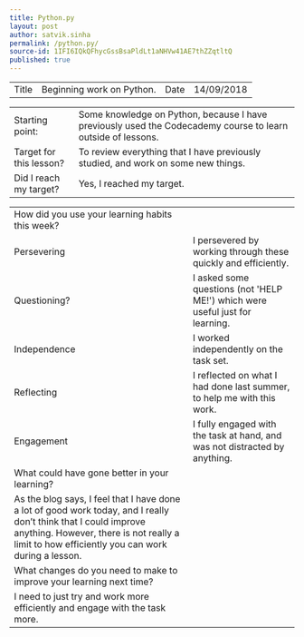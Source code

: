 ```yaml
---
title: Python.py
layout: post
author: satvik.sinha
permalink: /python.py/
source-id: 1IFI6IQkQFhycGssBsaPldLt1aNHVw41AE7thZZqtltQ
published: true
---
```

<table>
  <tr>
    <td>Title</td>
    <td>Beginning work on Python.</td>
    <td>Date</td>
    <td>14/09/2018</td>
  </tr>
</table>


<table>
  <tr>
    <td>Starting point:</td>
    <td>Some knowledge on Python, because I have previously used the Codecademy course to learn outside of lessons.</td>
  </tr>
  <tr>
    <td>Target for this lesson?</td>
    <td>To review everything that I have previously studied, and work on some new things.</td>
  </tr>
  <tr>
    <td>Did I reach my target? </td>
    <td>Yes, I reached my target.</td>
  </tr>
</table>


<table>
  <tr>
    <td>How did you use your learning habits this week?</td>
    <td></td>
  </tr>
  <tr>
    <td>Persevering</td>
    <td>I persevered by working through these quickly and efficiently.</td>
  </tr>
  <tr>
    <td>Questioning?</td>
    <td>I asked some questions (not 'HELP ME!') which were useful just for learning.</td>
  </tr>
  <tr>
    <td>Independence</td>
    <td>I worked independently on the task set.</td>
  </tr>
  <tr>
    <td>Reflecting</td>
    <td>I reflected on what I had done last summer, to help me with this work.</td>
  </tr>
  <tr>
    <td>Engagement</td>
    <td>I fully engaged with the task at hand, and was not distracted by anything.</td>
  </tr>
  <tr>
    <td>What could have gone better in your learning?</td>
    <td></td>
  </tr>
  <tr>
    <td>As the blog says, I feel that I have done a lot of good work today, and I really don’t think that I could improve anything. However, there is not really a limit to how efficiently you can work during a lesson.</td>
    <td></td>
  </tr>
  <tr>
    <td>What changes do you need to make to improve your learning next time?</td>
    <td></td>
  </tr>
  <tr>
    <td>I need to just try and work more efficiently and engage with the task more.</td>
    <td></td>
  </tr>
</table>


